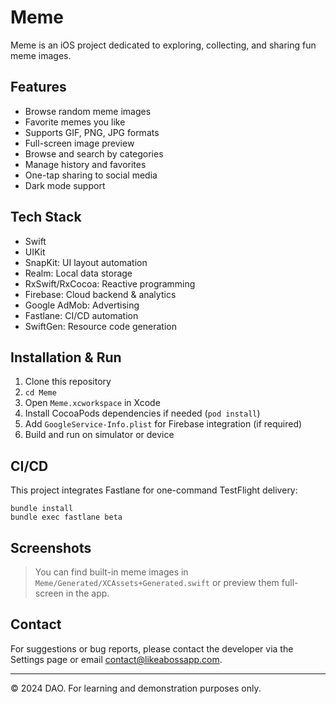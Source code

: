 # Meme

Meme is an iOS project dedicated to exploring, collecting, and sharing fun meme images.

## Features

- Browse random meme images
- Favorite memes you like
- Supports GIF, PNG, JPG formats
- Full-screen image preview
- Browse and search by categories
- Manage history and favorites
- One-tap sharing to social media
- Dark mode support

## Tech Stack

- Swift
- UIKit
- SnapKit: UI layout automation
- Realm: Local data storage
- RxSwift/RxCocoa: Reactive programming
- Firebase: Cloud backend & analytics
- Google AdMob: Advertising
- Fastlane: CI/CD automation
- SwiftGen: Resource code generation

## Installation & Run

1. Clone this repository
2. `cd Meme`
3. Open `Meme.xcworkspace` in Xcode
4. Install CocoaPods dependencies if needed (`pod install`)
5. Add `GoogleService-Info.plist` for Firebase integration (if required)
6. Build and run on simulator or device

## CI/CD

This project integrates Fastlane for one-command TestFlight delivery:

```shell
bundle install
bundle exec fastlane beta
```

## Screenshots

> You can find built-in meme images in `Meme/Generated/XCAssets+Generated.swift` or preview them full-screen in the app.

## Contact

For suggestions or bug reports, please contact the developer via the Settings page or email contact@likeabossapp.com.

---

© 2024 DAO. For learning and demonstration purposes only.
